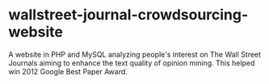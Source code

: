 wallstreet-journal-crowdsourcing-website
========================================

A website in PHP and MySQL analyzing people's interest on The Wall Street Journals aiming to enhance the text quality of opinion mining. This helped win 2012 Google Best Paper Award. 
